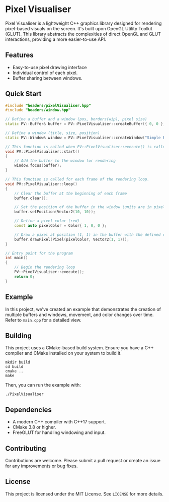 # Pixel Visualiser

Pixel Visualiser is a lightweight C++ graphics library designed for rendering pixel-based visuals on the screen. It's built upon OpenGL Utility Toolkit (GLUT). This library abstracts the complexities of direct OpenGL and GLUT interactions, providing a more easier-to-use API.

## Features

- Easy-to-use pixel drawing interface
- Individual control of each pixel.
- Buffer sharing between windows.

## Quick Start

```cpp
#include "headers/pixelVisualiser.hpp"
#include "headers/window.hpp"

// Define a buffer and a window (pos, borders(wip), pixel size)
static PV::Buffer& buffer = PV::PixelVisualiser::createBuffer({ 0, 0 }, { 1, 1 }, { 10, 10 });

// Define a window (title, size, position)
static PV::Window& window = PV::PixelVisualiser::createWindow("Simple Example!", { 200, 200 }, { 100, 100 });

// This function is called when PV::PixelVisualiser::execute() is called.
void PV::PixelVisualiser::start()
{
	// Add the buffer to the window for rendering
	window.focus(buffer);
}

// This function is called for each frame of the rendering loop.
void PV::PixelVisualiser::loop()
{
	// Clear the buffer at the beginning of each frame
	buffer.clear();

	// Set the position of the buffer in the window (units are in pixels)
	buffer.setPosition(Vector2(10, 10));

	// Define a pixel color (red)
	const auto pixelColor = Color{ 1, 0, 0 };

	// Draw a pixel at position (1, 1) in the buffer with the defined color
	buffer.drawPixel(Pixel(pixelColor, Vector2(1, 1)));
}

// Entry point for the program
int main()
{
	// Begin the rendering loop
	PV::PixelVisualiser::execute();
	return 0;
}
```

## Example

In this project, we've created an example that demonstrates the creation of multiple buffers and windows, movement, and color changes over time. Refer to `main.cpp` for a detailed view.

## Building

This project uses a CMake-based build system. Ensure you have a C++ compiler and CMake installed on your system to build it.

```shell
mkdir build
cd build
cmake ..
make
```

Then, you can run the example with:

```shell
./PixelVisualiser
```

## Dependencies

- A modern C++ compiler with C++17 support.
- CMake 3.8 or higher.
- FreeGLUT for handling windowing and input.

## Contributing

Contributions are welcome. Please submit a pull request or create an issue for any improvements or bug fixes.

## License

This project is licensed under the MIT License. See `LICENSE` for more details.
